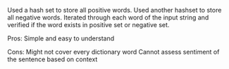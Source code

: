 Used a hash set to store all positive words.
Used another hashset to store all negative words.
Iterated through each word of the input string and verified if the word exists in positive set or negative set.

Pros:
Simple and easy to understand

Cons:
Might not cover every dictionary word
Cannot assess sentiment of the sentence based on context

